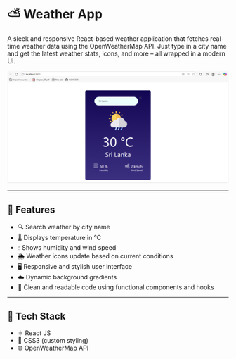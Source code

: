 # ⛅ Weather App

A sleek and responsive React-based weather application that fetches real-time weather data using the OpenWeatherMap API. Just type in a city name and get the latest weather stats, icons, and more – all wrapped in a modern UI.

![Weather App Screenshot](./Assets/screenshot.png) 

---

## 🚀 Features

- 🔍 Search weather by city name
- 🌡️ Displays temperature in °C
- 💧 Shows humidity and wind speed
- 🌦️ Weather icons update based on current conditions
- 🖥️ Responsive and stylish user interface
- ☁️ Dynamic background gradients
- 🧠 Clean and readable code using functional components and hooks

---

## 🔧 Tech Stack

- ⚛️ React JS
- 💅 CSS3 (custom styling)
- 🌐 OpenWeatherMap API

